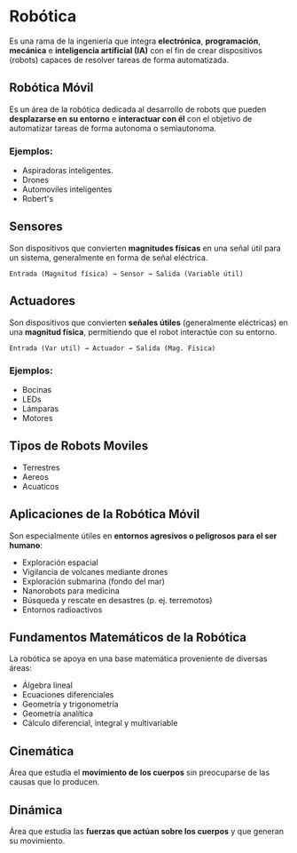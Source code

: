 # Robótica  
Es una rama de la ingeniería que integra **electrónica**, **programación**, **mecánica** e **inteligencia artificial (IA)** con el fin de crear dispositivos (robots) capaces de resolver tareas de forma automatizada.  

## Robótica Móvil  
Es un área de la robótica dedicada al desarrollo de robots que pueden **desplazarse en su entorno** e **interactuar con él** con el objetivo de automatizar tareas de forma autonoma o semiautonoma. 

### Ejemplos:
- Aspiradoras inteligentes.
- Drones
- Automoviles inteligentes
- Robert's

## Sensores  
Son dispositivos que convierten **magnitudes físicas** en una señal útil para un sistema, generalmente en forma de señal eléctrica.  

```
Entrada (Magnitud física) → Sensor → Salida (Variable útil)
```


## Actuadores  
Son dispositivos que convierten **señales útiles** (generalmente eléctricas) en una **magnitud física**, permitiendo que el robot interactúe con su entorno.  

```
Entrada (Var util) → Actuador → Salida (Mag. Fisica)
```
### Ejemplos:
- Bocinas  
- LEDs  
- Lámparas  
- Motores  

## Tipos de Robots Moviles
- Terrestres
- Aereos
- Acuaticos

## Aplicaciones de la Robótica Móvil  
Son especialmente útiles en **entornos agresivos o peligrosos para el ser humano**:  
- Exploración espacial  
- Vigilancia de volcanes mediante drones  
- Exploración submarina (fondo del mar)  
- Nanorobots para medicina  
- Búsqueda y rescate en desastres (p. ej. terremotos)  
- Entornos radioactivos  

## Fundamentos Matemáticos de la Robótica  
La robótica se apoya en una base matemática proveniente de diversas áreas:  
- Álgebra lineal  
- Ecuaciones diferenciales  
- Geometría y trigonometría  
- Geometría analítica  
- Cálculo diferencial, integral y multivariable  

## Cinemática  
Área que estudia el **movimiento de los cuerpos** sin preocuparse de las causas que lo producen.  

## Dinámica  
Área que estudia las **fuerzas que actúan sobre los cuerpos** y que generan su movimiento.  